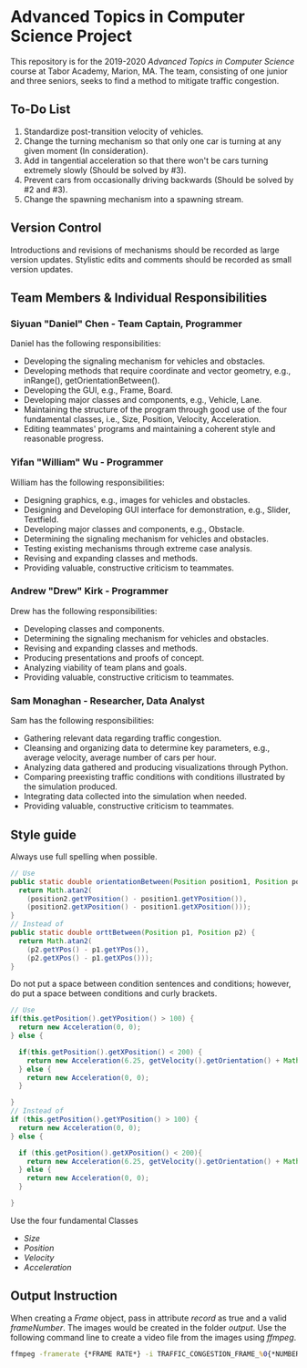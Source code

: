 # Advanced Topics in Computer Science Project

This repository is for the 2019-2020 *Advanced Topics in Computer Science* course at Tabor Academy, Marion, MA. The team, consisting of one junior and three seniors, seeks to find a method to mitigate traffic congestion.

## To-Do List

1. Standardize post-transition velocity of vehicles.
2. Change the turning mechanism so that only one car is turning at any given moment (In consideration).
3. Add in tangential acceleration so that there won't be cars turning extremely slowly (Should be solved by #3).
4. Prevent cars from occasionally driving backwards (Should be solved by #2 and #3).
5. Change the spawning mechanism into a spawning stream.

## Version Control

Introductions and revisions of mechanisms should be recorded as large version updates. Stylistic edits and comments should be recorded as small version updates.

## Team Members & Individual Responsibilities

### Siyuan "Daniel" Chen - Team Captain, Programmer

Daniel has the following responsibilities:

- Developing the signaling mechanism for vehicles and obstacles.
- Developing methods that require coordinate and vector geometry, e.g., inRange(), getOrientationBetween().
- Developing the GUI, e.g., Frame, Board.
- Developing major classes and components, e.g., Vehicle, Lane.
- Maintaining the structure of the program through good use of the four fundamental classes, i.e., Size, Position, Velocity, Acceleration.
- Editing teammates' programs and maintaining a coherent style and reasonable progress.

### Yifan "William" Wu - Programmer

William has the following responsibilities:

- Designing graphics, e.g., images for vehicles and obstacles.
- Designing and Developing GUI interface for demonstration, e.g., Slider, Textfield.
- Developing major classes and components, e.g., Obstacle.
- Determining the signaling mechanism for vehicles and obstacles.
- Testing existing mechanisms through extreme case analysis.
- Revising and expanding classes and methods.
- Providing valuable, constructive criticism to teammates.

### Andrew "Drew" Kirk - Programmer

Drew has the following responsibilities:

- Developing classes and components.
- Determining the signaling mechanism for vehicles and obstacles.
- Revising and expanding classes and methods.
- Producing presentations and proofs of concept.
- Analyzing viability of team plans and goals.
- Providing valuable, constructive criticism to teammates.

### Sam Monaghan - Researcher, Data Analyst

Sam has the following responsibilities:

- Gathering relevant data regarding traffic congestion.
- Cleansing and organizing data to determine key parameters, e.g., average velocity, average number of cars per hour.
- Analyzing data gathered and producing visualizations through Python.
- Comparing preexisting traffic conditions with conditions illustrated by the simulation produced.
- Integrating data collected into the simulation when needed.
- Providing valuable, constructive criticism to teammates.

## Style guide

Always use full spelling when possible.

```java
// Use
public static double orientationBetween(Position position1, Position position2) {
  return Math.atan2(
    (position2.getYPosition() - position1.getYPosition()),
    (position2.getXPosition() - position1.getXPosition()));
}
// Instead of
public static double orttBetween(Position p1, Position p2) {
  return Math.atan2(
    (p2.getYPos() - p1.getYPos()),
    (p2.getXPos() - p1.getXPos()));
}
```

Do not put a space between condition sentences and conditions; however, do put a space between conditions and curly brackets.

```java
// Use
if(this.getPosition().getYPosition() > 100) {
  return new Acceleration(0, 0);
} else {

  if(this.getPosition().getXPosition() < 200) {
    return new Acceleration(6.25, getVelocity().getOrientation() + Math.PI / 2);
  } else {
    return new Acceleration(0, 0);
  }

}
// Instead of
if (this.getPosition().getYPosition() > 100) {
  return new Acceleration(0, 0);
} else {

  if (this.getPosition().getXPosition() < 200){
    return new Acceleration(6.25, getVelocity().getOrientation() + Math.PI / 2);
  } else {
    return new Acceleration(0, 0);
  }

}
```

Use the four fundamental Classes

- *Size*
- *Position*
- *Velocity*
- *Acceleration*

## Output Instruction

When creating a *Frame* object, pass in attribute *record* as true and a valid *frameNumber*. The images would be created in the folder *output*. Use the following command line to create a video file from the images using *ffmpeg*.

```cmd
ffmpeg -framerate {*FRAME RATE*} -i TRAFFIC_CONGESTION_FRAME_%0{*NUMBER OF DIGITS*}d.png {*OUTPUT FILE NAME*}.mp4
```
